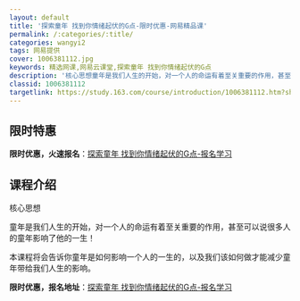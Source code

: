 ```yaml
---
layout: default
title: '探索童年 找到你情绪起伏的G点-限时优惠-网易精品课'
permalink: /:categories/:title/
categories: wangyi2
tags: 网易提供
cover: 1006381112.jpg
keywords: 精选网课,网易云课堂,探索童年 找到你情绪起伏的G点
description: '核心思想童年是我们人生的开始，对一个人的命运有着至关重要的作用，甚至可以说很多人的童年影响了他的一生！本课程将会告诉你童'
classid: 1006381112
targetlink: https://study.163.com/course/introduction/1006381112.htm?share=1&shareId=1025206652&utm_campaign=share&utm_medium=iphoneShare&utm_source=&utm_u=1025206652
---
```


## 限时特惠

**限时优惠，火速报名**：[探索童年 找到你情绪起伏的G点-报名学习](https://study.163.com/course/introduction/1006381112.htm?share=1&shareId=1025206652&utm_campaign=share&utm_medium=iphoneShare&utm_source=&utm_u=1025206652)

## 课程介绍

核心思想



童年是我们人生的开始，对一个人的命运有着至关重要的作用，甚至可以说很多人的童年影响了他的一生！

本课程将会告诉你童年是如何影响一个人的一生的，以及我们该如何做才能减少童年带给我们人生的影响。

**限时优惠，报名地址**：[探索童年 找到你情绪起伏的G点-报名学习](https://study.163.com/course/introduction/1006381112.htm?share=1&shareId=1025206652&utm_campaign=share&utm_medium=iphoneShare&utm_source=&utm_u=1025206652)

